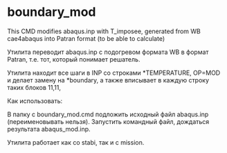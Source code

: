 boundary_mod
============

This CMD modifies abaqus.inp with T_imposee, generated from WB cae4abaqus into Patran format (to be able to calculate)


Утилита переводит  abaqus.inp с подогревом формата WB в формат Patran, т.е. тот, который понимает решатель.

Утилита находит все шаги в INP со строками *TEMPERATURE, OP=MOD и делает замену на *boundary, а также вписывает в каждую строку таких блоков 11,11,

Как использовать:

В папку с boundary_mod.cmd подложить исходный файл abaqus.inp (переименовывать нельзя). Запустить командный файл, дождаться результата abaqus_mod.inp.

Утилита работает как со stabi, так и с mission. 
